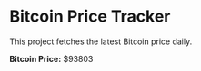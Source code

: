 # Bitcoin Price Tracker

This project fetches the latest Bitcoin price daily.

**Bitcoin Price:** $93803
